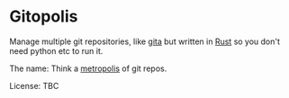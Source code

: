 # Gitopolis

Manage multiple git repositories, like [gita](https://github.com/nosarthur/gita) but written in [Rust](https://www.rust-lang.org/) so you don't need python etc to run it.

The name: Think a [metropolis](https://en.wikipedia.org/wiki/Metropolis) of git repos.

License: TBC
